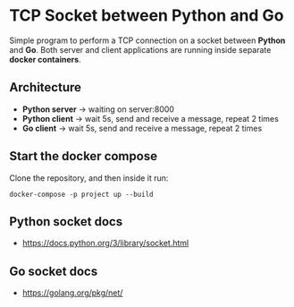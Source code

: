 # TCP Socket between Python and Go
Simple program to perform a TCP connection on a socket between **Python** and **Go**.
Both server and client applications are running inside separate **docker containers**.

## Architecture
- **Python server** -> waiting on server:8000
- **Python client** -> wait 5s, send and receive a message, repeat 2 times
- **Go client** -> wait 5s, send and receive a message, repeat 2 times

## Start the docker compose
Clone the repository, and then inside it run:
```console
docker-compose -p project up --build
```

## Python socket docs
- https://docs.python.org/3/library/socket.html

## Go socket docs
- https://golang.org/pkg/net/

